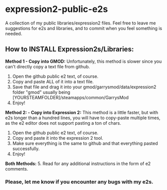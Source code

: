 # expression2-public-e2s
A collection of my public libraries/expression2 files.
Feel free to leave me suggestions for e2s and libraries, and to commit when you feel something is needed.

## How to INSTALL Expression2s/Libraries:
__Method 1 - Copy into GMOD:__
  Unfortunately, this method is slower since you can't directly copy a text file from github.
  1. Open the github public e2 text, of course.
  2. Copy and paste ALL of it into a text file.
  3. Save that file and drag it into your gmod/garrysmod/data/expression2 folder
    "gmod" usually being [YOURSTEAMFOLDER]/steamapps/common/GarrysMod
  4. Enjoy!

__Method 2: - Copy into Expression 2:__
  This method is a little faster, but with e2s longer than a hundred lines, you will have to copy-paste multiple
  times, as the e2 editor does not support pasting a ton of chars.
  1. Open the github public e2 text, of course.
  2. Copy and paste it into the expression 2 tool.
  3. Make sure everything is the same to github and that everything pasted successfully.
  4. Enjoy!

__Both Methods:__
5. Read for any additional instructions in the form of e2 comments.

### Please, let me know if you encounter any bugs with my e2s.
